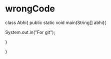 # wrongCode
class Abhi{
public static void main(String[] abhi){

  System.out.in("For git");
  
  
}

}

